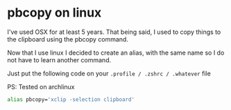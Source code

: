 # pbcopy on linux

I've used OSX for at least 5 years. That being said, I used to copy things to the clipboard using the pbcopy command.

Now that I use linux I decided to create an alias, with the same name so I do not have to learn another command.

Just put the following code on your `.profile / .zshrc / .whatever` file

PS: Tested on archlinux

```bash
alias pbcopy='xclip -selection clipboard'
```

